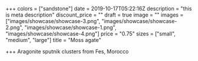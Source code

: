 +++
colors = ["sandstone"]
date = 2019-10-17T05:22:16Z
description = "this is meta description"
discount_price = ""
draft = true
image = ""
images = ["images/showcase/showcase-3.png", "images/showcase/showcase-2.png", "images/showcase/showcase-1.png", "images/showcase/showcase-4.png"]
price = "0.75"
sizes = ["small", "medium", "large"]
title = "Moss agate"

+++
Aragonite sputnik clusters from Fes, Morocco